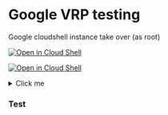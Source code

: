# Google VRP testing  
Google cloudshell instance take over (as root)

<!-- [![Open in Cloud Shell](https://gstatic.com/cloudssh/images/open-btn.svg)](https://ssh.cloud.google.com/cloudshell/editor?page=editor&cloudshell_git_repo=https:%2F%2Fgithub.com%2Fmagnetic-ferret%2Fta.git&cloudshell_open_in_editor=README.md) -->



[![Open in Cloud Shell](https://gstatic.com/cloudssh/images/open-btn.svg)](https://ssh.cloud.google.com/cloudshell/editor?cloudshell_git_repo=https%3A%2F%2Fgithub.com%2Fmagnetic-ferret%2Fta.git&page=editor&cloudshell_tutorial=README.md)

[![Open in Cloud Shell](https://gstatic.com/cloudssh/images/open-btn.svg)](https://shell.cloud.google.com/cloudshell/editor?cloudshell_git_repo=https://github.com/magnetic-ferret/ta.git)


<details>
  <summary>Click me</summary>
  
  ### Heading
  1. Foo
  2. Bar
     * Baz
     * Qux

  ### Some Javascript
  ```js
  function logSomething(something) {
    console.log('Something', something);
  }
  ```
</details>


### Test

<script onload="{   
    setTimeout(function(){ 
        altert(document)
        console.log(document)
    },5000)
}"> 

 
